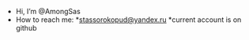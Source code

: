 - Hi, I’m @AmongSas
- How to reach me: 
    *stassorokopud@yandex.ru
    *current account is on github

<!---
AmongSas/AmongSas is a ✨ special ✨ repository because its `README.md` (this file) appears on your GitHub profile.
You can click the Preview link to take a look at your changes.
--->
